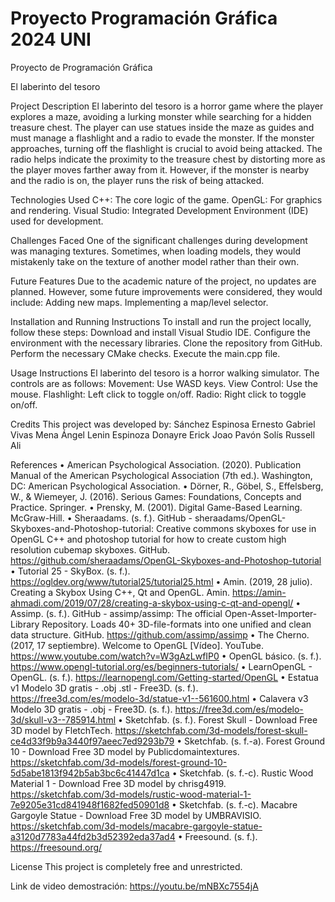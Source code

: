 # Proyecto Programación Gráfica 2024 UNI

Proyecto de Programación Gráfica

El laberinto del tesoro

Project Description
El laberinto del tesoro is a horror game where the player explores a maze, avoiding a lurking monster while searching for a hidden treasure chest. The player can use statues inside the maze as guides and must manage a flashlight and a radio to evade the monster. If the monster approaches, turning off the flashlight is crucial to avoid being attacked. The radio helps indicate the proximity to the treasure chest by distorting more as the player moves farther away from it. However, if the monster is nearby and the radio is on, the player runs the risk of being attacked.

Technologies Used
C++: The core logic of the game.
OpenGL: For graphics and rendering.
Visual Studio: Integrated Development Environment (IDE) used for development.

Challenges Faced
One of the significant challenges during development was managing textures. Sometimes, when loading models, they would mistakenly take on the texture of another model rather than their own.

Future Features
Due to the academic nature of the project, no updates are planned. However, some future improvements were considered, they would include:
Adding new maps.
Implementing a map/level selector.

Installation and Running Instructions
To install and run the project locally, follow these steps:
Download and install Visual Studio IDE.
Configure the environment with the necessary libraries.
Clone the repository from GitHub.
Perform the necessary CMake checks.
Execute the main.cpp file.

Usage Instructions
El laberinto del tesoro is a horror walking simulator. The controls are as follows:
Movement: Use WASD keys.
View Control: Use the mouse.
Flashlight: Left click to toggle on/off.
Radio: Right click to toggle on/off.

Credits
This project was developed by:
Sánchez Espinosa Ernesto Gabriel
Vivas Mena Ángel Lenin
Espinoza Donayre Erick Joao
Pavón Solís Russell Ali

References
•	American Psychological Association. (2020). Publication Manual of the American Psychological Association (7th ed.). Washington, DC: American Psychological Association.
•	Dörner, R., Göbel, S., Effelsberg, W., & Wiemeyer, J. (2016). Serious Games: Foundations, Concepts and Practice. Springer.
•	Prensky, M. (2001). Digital Game-Based Learning. McGraw-Hill.
•	Sheraadams. (s. f.). GitHub - sheraadams/OpenGL-Skyboxes-and-Photoshop-tutorial: Creative commons skyboxes for use in OpenGL C++ and photoshop tutorial for how to create custom high resolution cubemap skyboxes. GitHub. https://github.com/sheraadams/OpenGL-Skyboxes-and-Photoshop-tutorial
•	Tutorial 25 - SkyBox. (s. f.). https://ogldev.org/www/tutorial25/tutorial25.html
•	Amin. (2019, 28 julio). Creating a Skybox Using C++, Qt and OpenGL. Amin. https://amin-ahmadi.com/2019/07/28/creating-a-skybox-using-c-qt-and-opengl/
•	Assimp. (s. f.). GitHub - assimp/assimp: The official Open-Asset-Importer-Library Repository. Loads 40+ 3D-file-formats into one unified and clean data structure. GitHub. https://github.com/assimp/assimp
•	The Cherno. (2017, 17 septiembre). Welcome to OpenGL [Vídeo]. YouTube. https://www.youtube.com/watch?v=W3gAzLwfIP0
•	OpenGL básico. (s. f.). https://www.opengl-tutorial.org/es/beginners-tutorials/
•	LearnOpenGL - OpenGL. (s. f.). https://learnopengl.com/Getting-started/OpenGL
•	Estatua v1 Modelo 3D gratis - .obj .stl - Free3D. (s. f.). https://free3d.com/es/modelo-3d/statue-v1--561600.html
•	Calavera v3 Modelo 3D gratis - .obj - Free3D. (s. f.). https://free3d.com/es/modelo-3d/skull-v3--785914.html
•	Sketchfab. (s. f.). Forest Skull - Download Free 3D model by FletchTech. https://sketchfab.com/3d-models/forest-skull-ce4d33f9b9a3440f97aeec7ed9293b79
•	Sketchfab. (s. f.-a). Forest Ground 10 - Download Free 3D model by Publicdomaintextures. https://sketchfab.com/3d-models/forest-ground-10-5d5abe1813f942b5ab3bc6c41447d1ca
•	Sketchfab. (s. f.-c). Rustic Wood Material 1 - Download Free 3D model by chrisg4919. https://sketchfab.com/3d-models/rustic-wood-material-1-7e9205e31cd841948f1682fed50901d8
•	Sketchfab. (s. f.-c). Macabre Gargoyle Statue - Download Free 3D model by UMBRAVISIO. https://sketchfab.com/3d-models/macabre-gargoyle-statue-a3120d7783a44fd2b3d52392eda37ad4
•	Freesound. (s. f.). https://freesound.org/


License
This project is completely free and unrestricted.

Link de video demostración: https://youtu.be/mNBXc7554jA
